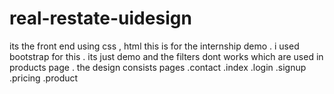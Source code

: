 # real-restate-uidesign
its the front end using css , html this is for the internship demo . i used bootstrap for this . its just demo and the filters dont works which are used in products page . the design consists pages .contact .index .login .signup .pricing .product
